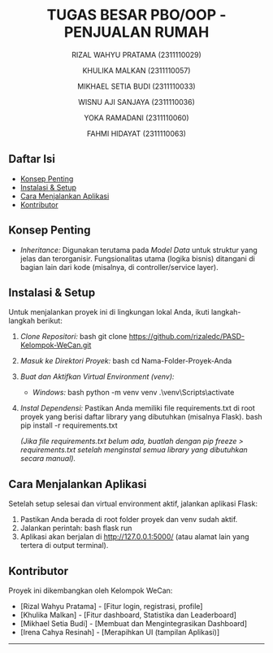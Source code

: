 # <h1 align="center">TUGAS BESAR PBO/OOP - PENJUALAN RUMAH</h1>
<p align="center">RIZAL WAHYU PRATAMA (2311110029)</p>
<p align="center">KHULIKA MALKAN (2311110057)</p>
<p align="center">MIKHAEL SETIA BUDI (2311110033)</p>
<p align="center">WISNU AJI SANJAYA (2311110036)</p>
<p align="center">YOKA RAMADANI (2311110060)</p>
<p align="center">FAHMI HIDAYAT (2311110063)</p>

## Daftar Isi
- [Konsep Penting](#konsep-penting)
- [Instalasi & Setup](#instalasi--setup)
- [Cara Menjalankan Aplikasi](#cara-menjalankan-aplikasi)
- [Kontributor](#kontributor)

## Konsep Penting
- *Inheritance:* Digunakan terutama pada *Model Data* untuk struktur yang jelas dan terorganisir. Fungsionalitas utama (logika bisnis) ditangani di bagian lain dari kode (misalnya, di controller/service layer).

## Instalasi & Setup
Untuk menjalankan proyek ini di lingkungan lokal Anda, ikuti langkah-langkah berikut:
1.  *Clone Repositori:*
    bash
    git clone https://github.com/rizaledc/PASD-Kelompok-WeCan.git
    
2.  *Masuk ke Direktori Proyek:*
    bash
    cd Nama-Folder-Proyek-Anda
    
3.  *Buat dan Aktifkan Virtual Environment (venv):*
    *   *Windows:*
        bash
        python -m venv venv
        .\venv\Scripts\activate
        
4.  *Instal Dependensi:*
    Pastikan Anda memiliki file requirements.txt di root proyek yang berisi daftar library yang dibutuhkan (misalnya Flask).
    bash
    pip install -r requirements.txt
    
    *(Jika file requirements.txt belum ada, buatlah dengan pip freeze > requirements.txt setelah menginstal semua library yang dibutuhkan secara manual).*

## Cara Menjalankan Aplikasi
Setelah setup selesai dan virtual environment aktif, jalankan aplikasi Flask:
1.  Pastikan Anda berada di root folder proyek dan venv sudah aktif.
2.  Jalankan perintah:
    bash
    flask run
3.  Aplikasi akan berjalan di http://127.0.0.1:5000/ (atau alamat lain yang tertera di output terminal).


## Kontributor
Proyek ini dikembangkan oleh Kelompok WeCan:
- [Rizal Wahyu Pratama] - [Fitur login, registrasi, profile]
- [Khulika Malkan] - [Fitur dashboard, Statistika dan Leaderboard]
- [Mikhael Setia Budi] - [Membuat dan Mengintegrasikan Dashboard]
- [Irena Cahya Resinah] - [Merapihkan UI (tampilan Aplikasi)]
---
